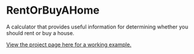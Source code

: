 # RentOrBuyAHome
A calculator that provides useful information for determining whether you should rent or buy a house.

[View the project page here for a working example.](https://arondavis.github.io/RentOrBuyAHome/)
